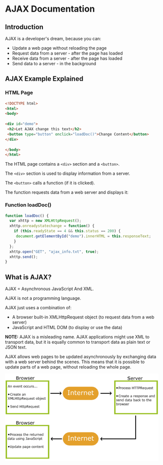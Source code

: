 # AJAX Documentation
## Introduction
AJAX is a developer's dream, because you can:
 * Update a web page without reloading the page
 * Request data from a server - after the page has loaded
 * Receive data from a server - after the page has loaded
 * Send data to a server - in the background
 ## AJAX Example Explained
 ### HTML Page
 ```html
 <!DOCTYPE html>
<html>
<body>

<div id="demo">
  <h2>Let AJAX change this text</h2>
  <button type="button" onclick="loadDoc()">Change Content</button>
</div>

</body>
</html>
```
The HTML page contains a `<div>` section and a `<button>`.

The `<div>` section is used to display information from a server.

The `<button>` calls a function (if it is clicked).

The function requests data from a web server and displays it:
### Function loadDoc()
```javascript
function loadDoc() {
  var xhttp = new XMLHttpRequest();
  xhttp.onreadystatechange = function() {
    if (this.readyState == 4 && this.status == 200) {
     document.getElementById("demo").innerHTML = this.responseText;
    }
  };
  xhttp.open("GET", "ajax_info.txt", true);
  xhttp.send();
}
```
## What is AJAX?
AJAX = Asynchronous JavaScript And XML.

AJAX is not a programming language.

AJAX just uses a combination of:

* A browser built-in XMLHttpRequest object (to request data from a web server)
* JavaScript and HTML DOM (to display or use the data)

__NOTE:__ AJAX is a misleading name. AJAX applications might use XML to transport data, but it is equally common to transport data as plain text or JSON text.

AJAX allows web pages to be updated asynchronously by exchanging data with a web server behind the scenes. This means that it is possible to update parts of a web page, without reloading the whole page.

![ajax_works](ajax.gif "How Ajax Work")
